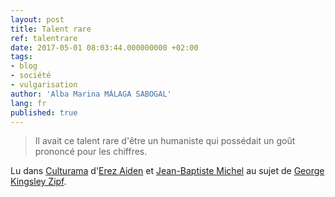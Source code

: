 ```yaml
---
layout: post
title: Talent rare
ref: talentrare
date: 2017-05-01 08:03:44.000000000 +02:00
tags:
- blog
- société
- vulgarisation
author: 'Alba Marina MÁLAGA SABOGAL'
lang: fr
published: true
---
```


> Il avait ce talent rare d'être un humaniste qui possédait un goût prononcé pour les chiffres.

Lu dans [Culturama](http://www.laffont.fr/site/culturama_&100&9782221144923.html) d'[Erez Aiden](http://www.erez.com/) et [Jean-Baptiste Michel](https://www.iq.harvard.edu/people/jean-baptiste-michel) au sujet de [George Kingsley Zipf](https://en.wikipedia.org/wiki/George_Kingsley_Zipf).
